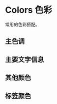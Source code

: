 # Colors 色彩

常用的色彩搭配。

## 主色调

<colors-demo1 />

## 主要文字信息

<colors-demo2 />

## 其他颜色

<colors-demo3 />

## 标签颜色

<colors-demo4 />